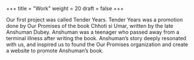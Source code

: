 +++
title = "Work"
weight = 20
draft = false
+++

Our first project was called Tender Years. Tender Years was a promotion done by Our Promises of the book Chhoti si Umar, written by the late Anshuman Dubey. Anshuman was a teenager who passed away from a terminal illness after writing the book. Anshuman’s story deeply resonated with us, and inspired us to found the Our Promises organization and create a website to promote Anshuman’s book. 
